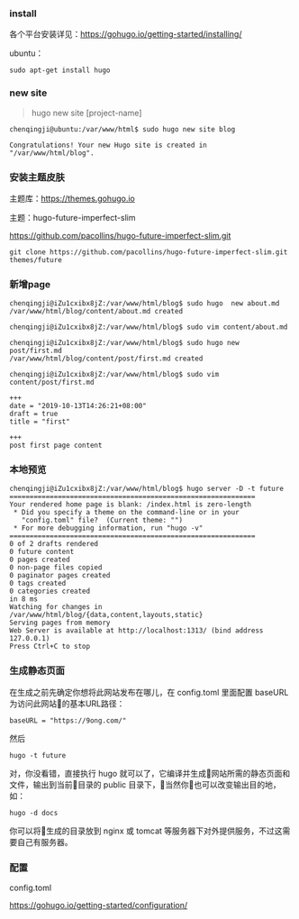 

### install

各个平台安装详见：https://gohugo.io/getting-started/installing/

ubuntu：
```
sudo apt-get install hugo
```

### new site

> hugo new site [project-name]
```
chenqingji@ubuntu:/var/www/html$ sudo hugo new site blog

Congratulations! Your new Hugo site is created in "/var/www/html/blog".
```
### 安装主题皮肤

主题库：https://themes.gohugo.io


主题：hugo-future-imperfect-slim

https://github.com/pacollins/hugo-future-imperfect-slim.git

```
git clone https://github.com/pacollins/hugo-future-imperfect-slim.git themes/future
```

### 新增page
```
chenqingji@iZu1cxibx8jZ:/var/www/html/blog$ sudo hugo  new about.md
/var/www/html/blog/content/about.md created

chenqingji@iZu1cxibx8jZ:/var/www/html/blog$ sudo vim content/about.md 

chenqingji@iZu1cxibx8jZ:/var/www/html/blog$ sudo hugo new post/first.md
/var/www/html/blog/content/post/first.md created

chenqingji@iZu1cxibx8jZ:/var/www/html/blog$ sudo vim content/post/first.md 
```

```
+++
date = "2019-10-13T14:26:21+08:00"
draft = true
title = "first"

+++
post first page content

```

### 本地预览


```
chenqingji@iZu1cxibx8jZ:/var/www/html/blog$ hugo server -D -t future
=============================================================
Your rendered home page is blank: /index.html is zero-length
 * Did you specify a theme on the command-line or in your
   "config.toml" file?  (Current theme: "")
 * For more debugging information, run "hugo -v"
=============================================================
0 of 2 drafts rendered
0 future content
0 pages created
0 non-page files copied
0 paginator pages created
0 tags created
0 categories created
in 8 ms
Watching for changes in /var/www/html/blog/{data,content,layouts,static}
Serving pages from memory
Web Server is available at http://localhost:1313/ (bind address 127.0.0.1)
Press Ctrl+C to stop

```


### 生成静态页面

在生成之前先确定你想将此网站发布在哪儿，在 config.toml 里面配置 baseURL 为访问此网站的基本URL路径：

    baseURL = "https://9ong.com/"

然后

    hugo -t future

对，你没看错，直接执行 hugo 就可以了，它编译并生成网站所需的静态页面和文件，输出到当前目录的 public 目录下，当然你也可以改变输出目的地，如：

    hugo -d docs

你可以将生成的目录放到 nginx 或 tomcat 等服务器下对外提供服务，不过这需要自己有服务器。

### 配置

config.toml

https://gohugo.io/getting-started/configuration/